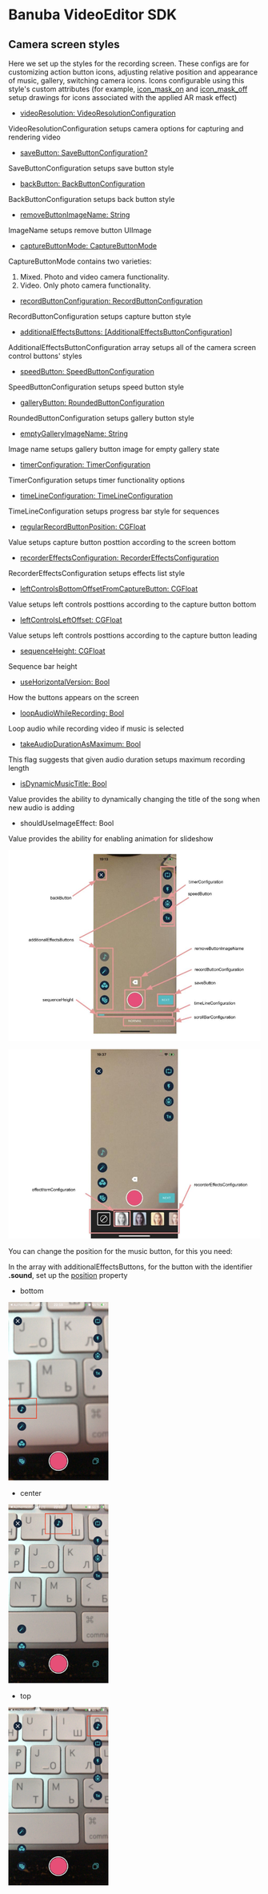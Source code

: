 # Banuba VideoEditor SDK
## Camera screen styles 

Here we set up the styles for the recording screen. These configs are for customizing action button icons, adjusting relative position and appearance of music, gallery, switching camera icons. Icons configurable using this style's custom attributes (for example, [icon_mask_on](/Example/Example/Extension/RecorderConfiguration.swift#L82) and [icon_mask_off](/Example/Example/Extension/RecorderConfiguration.swift#L81) setup drawings for icons associated with the applied AR mask effect)

   - [videoResolution: VideoResolutionConfiguration](/Example/Example/Extension/RecorderConfiguration.swift#L9)
   
  VideoResolutionConfiguration setups camera options for capturing and rendering video
  
  - [saveButton: SaveButtonConfiguration?](/Example/Example/Extension/RecorderConfiguration.swift#L41)
  
  SaveButtonConfiguration setups save button style

  - [backButton: BackButtonConfiguration](/Example/Example/Extension/RecorderConfiguration.swift#L52)
  
  BackButtonConfiguration setups back button style

  - [removeButtonImageName: String](/Example/Example/Extension/RecorderConfiguration.swift#L53)
  
  ImageName setups remove button UIImage
  
  - [сaptureButtonMode: CaptureButtonMode](/Example/Example/Extension/RecorderConfiguration.swift#L54)
  
  CaptureButtonMode contains two varieties:
  1. Mixed. Photo and video camera functionality.
  2. Video. Only photo camera functionality.
  
  - [recordButtonConfiguration: RecordButtonConfiguration](/Example/Example/Extension/RecorderConfiguration.swift#L55)
  
  RecordButtonConfiguration setups capture button style
  
  - [additionalEffectsButtons: [AdditionalEffectsButtonConfiguration]](/Example/Example/Extension/RecorderConfiguration.swift#L62)
  
   AdditionalEffectsButtonConfiguration array setups all of the camera screen control buttons' styles
  
  - [speedButton: SpeedButtonConfiguration](/Example/Example/Extension/RecorderConfiguration.swift#L111)
  
  SpeedButtonConfiguration setups speed button style
 
  - [galleryButton: RoundedButtonConfiguration](/Example/Example/Extension/RecorderConfiguration.swift#L129)
  
  RoundedButtonConfiguration setups gallery button style
  
  - [emptyGalleryImageName: String](/Example/Example/Extension/RecorderConfiguration.swift#L130)
 
  Image name setups gallery button image for empty gallery state
 
  - [timerConfiguration: TimerConfiguration](/Example/Example/Extension/RecorderConfiguration.swift#L132)
  
  TimerConfiguration setups timer functionality options
  
  - [timeLineConfiguration: TimeLineConfiguration](/Example/Example/Extension/RecorderConfiguration.swift#L141)
  
  TimeLineConfiguration setups progress bar style for sequences
  
  - [regularRecordButtonPosition: CGFloat](/Example/Example/Extension/RecorderConfiguration.swift#L144)
  
  Value setups capture button posttion according to the screen bottom
  
  - [recorderEffectsConfiguration: RecorderEffectsConfiguration](/Example/Example/Extension/RecorderConfiguration.swift#L145)
  
  RecorderEffectsConfiguration setups effects list style
  
  - [leftControlsBottomOffsetFromCaptureButton: CGFloat](/Example/Example/Extension/RecorderConfiguration.swift#L146)
  
  Value setups left controls posttions according to the capture button bottom
  
  - [leftControlsLeftOffset: CGFloat](/Example/Example/Extension/RecorderConfiguration.swift#L147)
  
  Value setups left controls posttions according to the capture button leading
  
  - [sequenceHeight: CGFloat](/Example/Example/Extension/RecorderConfiguration.swift#L148)
  
  Sequence bar height
  
  - [useHorizontalVersion: Bool](/Example/Example/Extension/RecorderConfiguration.swift#L149)
  
  How the buttons appears on the screen
  
  - [loopAudioWhileRecording: Bool](/Example/Example/Extension/RecorderConfiguration.swift#L150)
  
  Loop audio while recording video if music is selected
  
  - [takeAudioDurationAsMaximum: Bool](/Example/Example/Extension/RecorderConfiguration.swift#L151)
  
  This flag suggests that given audio duration setups maximum recording length
  
  - [isDynamicMusicTitle: Bool](/Example/Example/Extension/RecorderConfiguration.swift#L152)
  
  Value provides the ability to dynamically changing the title of the song when new audio is adding
  
  - shouldUseImageEffect: Bool
  
  Value provides the ability for enabling animation for slideshow
  
  ![img](screenshots/RecorderConfiguration.jpg)
  
  ![img](screenshots/RecorderEffectsConfiguration.jpg)
  
  You can change the position for the music button, for this you need:
  
  In the array with additionalEffectsButtons, for the button with the identifier **.sound**, set up the [position](/Example/Example/Extension/RecorderConfiguration.swift#L72) property
   - bottom
   
   <img src="screenshots/bottom.PNG" width="200" />
   
   - center
   
   <img src="screenshots/center.PNG" width="200" />
   
   - top
   
   <img src="screenshots/top.PNG" width="200" />
